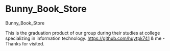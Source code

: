 # Bunny_Book_Store
Bunny_Book_Store

This is the graduation product of our group during their studies at college specializing in information technology.
https://github.com/huytpk741 & me - Thanks for visited.
